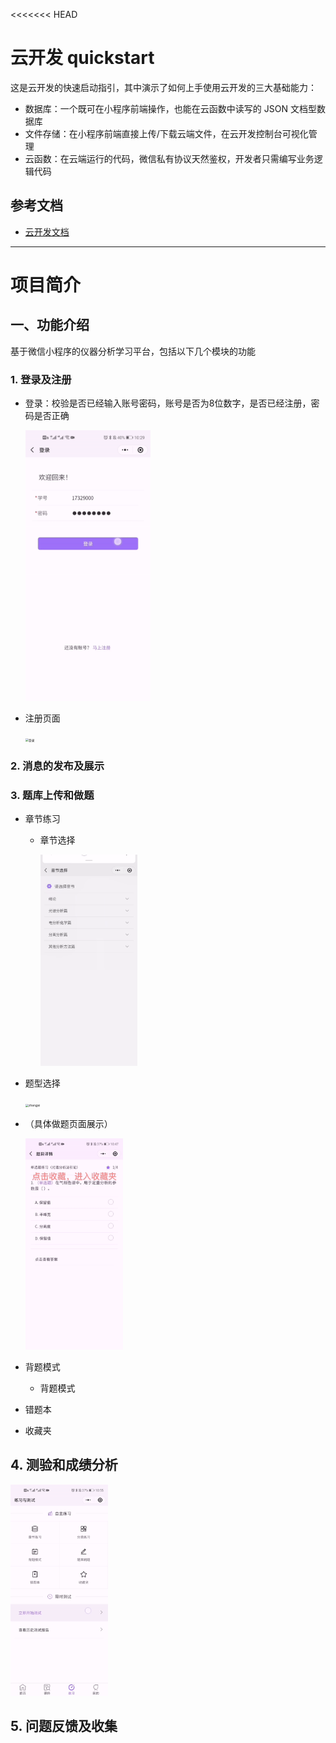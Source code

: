 <<<<<<< HEAD
# 云开发 quickstart

这是云开发的快速启动指引，其中演示了如何上手使用云开发的三大基础能力：

- 数据库：一个既可在小程序前端操作，也能在云函数中读写的 JSON 文档型数据库
- 文件存储：在小程序前端直接上传/下载云端文件，在云开发控制台可视化管理
- 云函数：在云端运行的代码，微信私有协议天然鉴权，开发者只需编写业务逻辑代码

## 参考文档

- [云开发文档](https://developers.weixin.qq.com/miniprogram/dev/wxcloud/basis/getting-started.html)

--------

# 项目简介

## 一、功能介绍

基于微信小程序的仪器分析学习平台，包括以下几个模块的功能

### 1. 登录及注册

- 登录：校验是否已经输入账号密码，账号是否为8位数字，是否已经注册，密码是否正确

  <img src="https://github.com/SkylarJiang/yifen-study/blob/master/miniprogram/images/readme/%E9%A6%96%E9%A1%B5.gif?raw=true" style="width:200px" />

- 注册页面

  <img src="http://pictures-by-skylar.oss-cn-shenzhen.aliyuncs.com/img/登录.jpg" alt="登录" style="zoom: 33%;" />

### 2. 消息的发布及展示



### 3. 题库上传和做题

- 章节练习

  - 章节选择

    <img src="https://github.com/SkylarJiang/yifen-study/blob/master/miniprogram/images/readme/章节选择.gif?raw=true" alt="image-20210411093857988" style="zoom: 33%;" />

- 题型选择

  <img src="http://pictures-by-skylar.oss-cn-shenzhen.aliyuncs.com/img/zhangjei .jpg" alt="zhangjei " style="zoom: 33%;" />

- （具体做题页面展示）

  <img src="https://github.com/SkylarJiang/yifen-study/blob/master/miniprogram/images/readme/%E9%A2%98%E7%9B%AE%E8%AF%A6%E6%83%85.gif?raw=true" alt="image-20210411093857988" style="zoom: 33%;" />

- 背题模式

  - 背题模式

- 错题本

- 收藏夹



## 4. 测验和成绩分析

<img src="https://github.com/SkylarJiang/yifen-study/blob/master/miniprogram/images/readme/%E6%B5%8B%E8%AF%95.gif?raw=true" alt="image-20210411093857988" style="zoom: 33%;" />

## 5. 问题反馈及收集




